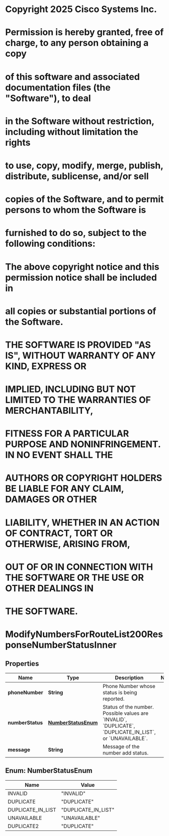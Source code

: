 <!--  Copyright 2025 Cisco Systems Inc.

Permission is hereby granted, free of charge, to any person obtaining a copy
of this software and associated documentation files (the "Software"), to deal
in the Software without restriction, including without limitation the rights
to use, copy, modify, merge, publish, distribute, sublicense, and/or sell
copies of the Software, and to permit persons to whom the Software is
furnished to do so, subject to the following conditions:

The above copyright notice and this permission notice shall be included in
all copies or substantial portions of the Software.

THE SOFTWARE IS PROVIDED "AS IS", WITHOUT WARRANTY OF ANY KIND, EXPRESS OR
IMPLIED, INCLUDING BUT NOT LIMITED TO THE WARRANTIES OF MERCHANTABILITY,
FITNESS FOR A PARTICULAR PURPOSE AND NONINFRINGEMENT. IN NO EVENT SHALL THE
AUTHORS OR COPYRIGHT HOLDERS BE LIABLE FOR ANY CLAIM, DAMAGES OR OTHER
LIABILITY, WHETHER IN AN ACTION OF CONTRACT, TORT OR OTHERWISE, ARISING FROM,
OUT OF OR IN CONNECTION WITH THE SOFTWARE OR THE USE OR OTHER DEALINGS IN
THE SOFTWARE.-->
# Copyright 2025 Cisco Systems Inc.
#
# Permission is hereby granted, free of charge, to any person obtaining a copy
# of this software and associated documentation files (the "Software"), to deal
# in the Software without restriction, including without limitation the rights
# to use, copy, modify, merge, publish, distribute, sublicense, and/or sell
# copies of the Software, and to permit persons to whom the Software is
# furnished to do so, subject to the following conditions:
#
# The above copyright notice and this permission notice shall be included in
# all copies or substantial portions of the Software.
#
# THE SOFTWARE IS PROVIDED "AS IS", WITHOUT WARRANTY OF ANY KIND, EXPRESS OR
# IMPLIED, INCLUDING BUT NOT LIMITED TO THE WARRANTIES OF MERCHANTABILITY,
# FITNESS FOR A PARTICULAR PURPOSE AND NONINFRINGEMENT. IN NO EVENT SHALL THE
# AUTHORS OR COPYRIGHT HOLDERS BE LIABLE FOR ANY CLAIM, DAMAGES OR OTHER
# LIABILITY, WHETHER IN AN ACTION OF CONTRACT, TORT OR OTHERWISE, ARISING FROM,
# OUT OF OR IN CONNECTION WITH THE SOFTWARE OR THE USE OR OTHER DEALINGS IN
# THE SOFTWARE.



# ModifyNumbersForRouteList200ResponseNumberStatusInner


## Properties

| Name | Type | Description | Notes |
|------------ | ------------- | ------------- | -------------|
|**phoneNumber** | **String** | Phone Number whose status is being reported. |  |
|**numberStatus** | [**NumberStatusEnum**](#NumberStatusEnum) | Status of the number. Possible values are &#x60;INVALID&#x60;, &#x60;DUPLICATE&#x60;, &#x60;DUPLICATE_IN_LIST&#x60;, or &#x60;UNAVAILABLE&#x60;. |  |
|**message** | **String** | Message of the number add status. |  |



## Enum: NumberStatusEnum

| Name | Value |
|---- | -----|
| INVALID | &quot;INVALID&quot; |
| DUPLICATE | &quot;DUPLICATE&quot; |
| DUPLICATE_IN_LIST | &quot;DUPLICATE_IN_LIST&quot; |
| UNAVAILABLE | &quot;UNAVAILABLE&quot; |
| DUPLICATE2 | &quot;DUPLICATE&quot; |



